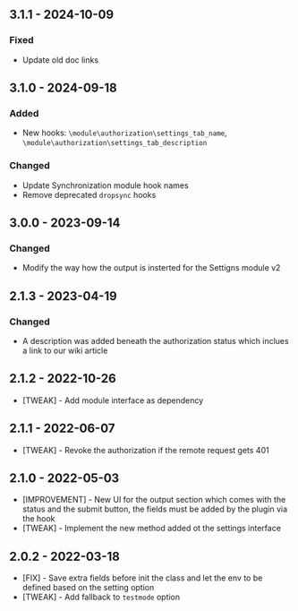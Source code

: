 ## 3.1.1 - 2024-10-09

### Fixed

* Update old doc links

## 3.1.0 - 2024-09-18

### Added

* New hooks: `\module\authorization\settings_tab_name`, `\module\authorization\settings_tab_description`

### Changed

* Update Synchronization module hook names
* Remove deprecated `dropsync` hooks

## 3.0.0 - 2023-09-14

### Changed

* Modify the way how the output is insterted for the Settigns module v2

## 2.1.3 - 2023-04-19

### Changed

* A description was added beneath the authorization status which inclues a link to our wiki article

## 2.1.2 - 2022-10-26

* [TWEAK] - Add module interface as dependency

## 2.1.1 - 2022-06-07

* [TWEAK] - Revoke the authorization if the remote request gets 401

## 2.1.0 - 2022-05-03

* [IMPROVEMENT] - New UI for the output section which comes with the status and the submit button, the fields must be added by the plugin via the hook
* [TWEAK] - Implement the new method added ot the settings interface

## 2.0.2 - 2022-03-18

* [FIX] - Save extra fields before init the class and let the env to be defined based on the setting option
* [TWEAK] - Add fallback to `testmode` option